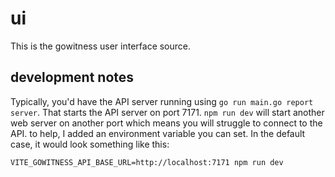 # ui

This is the gowitness user interface source.

## development notes

Typically, you'd have the API server running using `go run main.go report server`. That starts the API server on port 7171. `npm run dev` will start another web server on another port which means you will struggle to connect to the API. to help, I added an environment variable you can set. In the default case, it would look something like this:

```text
VITE_GOWITNESS_API_BASE_URL=http://localhost:7171 npm run dev
```

